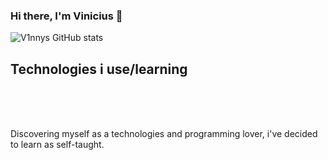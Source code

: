 ### Hi there, I'm Vinicius 👋

![V1nnys GitHub stats](https://github-readme-stats.vercel.app/api?username=v1nnys&show_icons=true&theme=radical)

## Technologies i use/learning

<div style="display: inline_block"><br/>
  <img align="center" alt="" src="https://img.shields.io/badge/HTML5-E34F26?style=for-the-badge&logo=html5&logoColor=white"/>
  <img align="center" alt="" src="	https://img.shields.io/badge/CSS3-1572B6?style=for-the-badge&logo=css3&logoColor=white"/>
  <img align="center" alt="" src="https://img.shields.io/badge/Sass-CC6699?style=for-the-badge&logo=sass&logoColor=white"/>
  <img align="center" alt="" src="https://img.shields.io/badge/JavaScript-F7DF1E?style=for-the-badge&logo=javascript&logoColor=black"/>
  <img align="center" alt="" src="https://img.shields.io/badge/TypeScript-007ACC?style=for-the-badge&logo=typescript&logoColor=white"/>
  <img align="center" alt="" src="https://img.shields.io/badge/jQuery-0769AD?style=for-the-badge&logo=jquery&logoColor=white"/>
  <img align="center" alt="" src="https://img.shields.io/badge/Angular-DD0031?style=for-the-badge&logo=angular&logoColor=white"/>
  <img align="center" alt="" src="	https://img.shields.io/badge/SQLite-07405E?style=for-the-badge&logo=sqlite&logoColor=white"/>
  <img align="center" alt="" src="	https://img.shields.io/badge/Node.js-43853D?style=for-the-badge&logo=node.js&logoColor=white"/>
</div><br/>

Discovering myself as a technologies and programming lover, i've decided to learn as self-taught.

